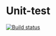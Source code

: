 # Unit-test

[![Build status](https://ci.appveyor.com/api/projects/status/s6ynnvwnm56amwrp?svg=true)](https://ci.appveyor.com/project/ale-delphinus/unit-test)